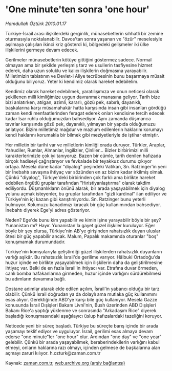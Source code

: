 # 'One minute'ten sonra 'one hour'

*Hamdullah Öztürk 2010.01.17*

<td class="columnist-detail">
<p>Türkiye-İsrail arası ilişkilerdeki gerginlik, münasebetlerin sıhhatli bir zemine oturmasıyla noktalanabilir. Davos'tan sonra yaşanan ve "özür" meselesiyle aşılmaya çalışılan ikinci kriz gösterdi ki, bölgedeki gelişmeler iki ülke ilişkilerini germeye devam edecek.</p>
<p>
<div id="haberMetinDiv">
<p>Gerilmeler münasebetlerin kötüye gittiğini göstermez sadece. Normal olmayan ama bir şekilde yerleşmiş tarz ve usullerin tasfiyesine hizmet ederek, daha uzun soluklu ve kalıcı ilişkilerin doğmasına yarayabilir. Milletimizin tabiatının ve Devlet-i Aliye tecrübesinin bunu başarmaya müsait olduğunu biliyoruz. Yeter ki kendimiz olarak hareket edebilelim.
<p>Kendimiz olarak hareket edebilmek, yaratılışımıza ve onun neticesi olarak şekillenen milli kimliğimize uygun davranmak manasına geliyor. Tarih bize bizi anlatırken, atılgan, azimli, kararlı, gözü pek, sabırlı, dayanıklı, başkalarına karşı müsamahakâr hatta karşısında insan gibi insanları gördüğü zaman kendi menfaatlerinden feragat ederek onları kendisine tercih edecek kadar îsar ruhlu olduğumuzdan bahsediyor. Aynı zamanda düşmanca tavırlar karşısında gözü pek, dayanıklı, yılmayan bir yapıda olduğumuzu anlatıyor. Bizim milletimiz mağdur ve mazlum edilenlerin haklarını korumayı kendi haklarını korumakla bir bilmek gibi meziyetleriyle de iştihar etmiştir. 
<p>Her milletin bir tarihi var ve milletlerin kimliği orada duruyor. Türkler, Araplar, Yahudiler, Rumlar, Almanlar, İngilizler, Çinliler... Bizler birbirimizi milli karakterlerimizle çok iyi tanıyoruz. Bazen bir cümle, tarih denilen hafızada birçok hadiseyi çağrıştırıyor ve fevkalade bir teyakkuz durumu çıkıyor ortaya. Mesela düne kadar "diyalog" peşindeki Vatikan, Sn. Ratzinger'in yeni bir İnebahtı savaşına ihtiyaç var sözünden en az bizim kadar irkilmiş olmalı. Çünkü "diyalog", Türkiye'deki birbirinden çok farklı ama birlikte hareket edebilen örgütlü gruplar tarafından "Hıristiyanlaştırma" olarak takdim ediliyordu. Düşmanlıkların önünü alarak, bir arada yaşayabilmek için diyalog yolunu açmak isteyenler, bu gruplar tarafından "gizli kardinal" ilan ediliyor ve Türkiye'nin içi kazan gibi karıştırılıyordu. Sn. Ratzinger bunu yeterli bulmuyor. Kolumuzu kanadımızı kıracak bir güç kullanımından bahsediyor. İnebahtı diyerek Ege'yi adres gösteriyor.
<p>Neden? Ege'de bunu kim yapabilir ve kimin işine yarayabilir böyle bir şey? Yunanistan mı? Hayır. Yunanistan'la gayet güzel ilişkiler kuruluyor. Eğer böyle bir şey olursa, Türkiye'nin AB'ye girişinden rahatsızlık duyan uluslar ötesi bir güç yapabilir ancak. Malum, Papalık makamında oturanlar "boş" konuşmamak durumundadır.
<p>Türkiye'nin komşularıyla geliştirdiği güzel ilişkilerden rahatsızlık duyanların varlığı aşikâr. Bu rahatsızlık İsrail'de gerilime varıyor. Hâlbuki Ortadoğu'da huzur içinde ve birlikte yaşayabilmek için ilişkilerin daha da geliştirilmesine ihtiyaç var. Belki de en fazla İsrail'in ihtiyacı var. Etrafına duvar örmeden, canlı bomba hafakanlarına girmeden, huzur içinde varlığını sürdürebilmesi bu adımların devamına bağlı.
<p>Dostane adımlar atarak elde edilen açılım, İsrail'in yabancı olduğu bir tarz olabilir. Çünkü İsrail doğrudan ya da dolaylı ama mutlaka güç kullanımını esas alıyor. Gerektiğinde ABD'ye karşı bile güç kullanıyor. Mesela Gazze konusunda İsrail Dışişleri Bakanı Livni'nin, Bush üzerinden ABD Dışişleri Bakanı Rice'a yaptığı yüklenme ve sonrasında "Arkadaşım Rice" diyerek başladığı konuşmasındaki aşağılayıcı üslup hafızalardaki tazeliğini koruyor.
<p>Neticede yeni bir süreç başladı. Türkiye bu süreçte barış içinde bir arada yaşamayı teklif ediyor ve uyguluyor. İsrail, gerilimi esas almaya devam ederse "one minute"ler "one hour" olur. Ardından "one day" ve "one year" gelebilir. Çünkü bir arada yaşayabilmek, beraberindekilerin varlığını kabul etmeyi, onların haklarına razı olmayı, içinden gelmese de başkalarına alan açmayı zaruri kılıyor. h.ozturk@zaman.com.tr</p></p></p></p></p></p></p></div>
</p>
<a href="http://web.archive.org/web/20110107111207/mailto:h.ozturk@zaman.com.tr">
</a></td>

Kaynak: [zaman.com.tr](http://zaman.com.tr/yazar.do?yazino=941178), [web.archive.org (arşiv bağlantısı)](http://web.archive.org/web/20110107111207/http://www.zaman.com.tr/yazar.do?yazino=941178)
